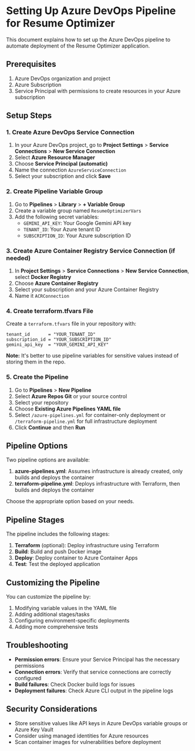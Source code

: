 # Setting Up Azure DevOps Pipeline for Resume Optimizer

This document explains how to set up the Azure DevOps pipeline to automate deployment of the Resume Optimizer application.

## Prerequisites

1. Azure DevOps organization and project
2. Azure Subscription
3. Service Principal with permissions to create resources in your Azure subscription

## Setup Steps

### 1. Create Azure DevOps Service Connection

1. In your Azure DevOps project, go to **Project Settings** > **Service Connections** > **New Service Connection**
2. Select **Azure Resource Manager**
3. Choose **Service Principal (automatic)** 
4. Name the connection `AzureServiceConnection`
5. Select your subscription and click **Save**

### 2. Create Pipeline Variable Group

1. Go to **Pipelines** > **Library** > **+ Variable Group**
2. Create a variable group named `ResumeOptimizerVars`
3. Add the following secret variables:
   - `GEMINI_API_KEY`: Your Google Gemini API key 
   - `TENANT_ID`: Your Azure tenant ID
   - `SUBSCRIPTION_ID`: Your Azure subscription ID

### 3. Create Azure Container Registry Service Connection (if needed)

1. In **Project Settings** > **Service Connections** > **New Service Connection**, select **Docker Registry**
2. Choose **Azure Container Registry**
3. Select your subscription and your Azure Container Registry
4. Name it `ACRConnection`

### 4. Create terraform.tfvars File

Create a `terraform.tfvars` file in your repository with:

```hcl
tenant_id       = "YOUR_TENANT_ID"
subscription_id = "YOUR_SUBSCRIPTION_ID"
gemini_api_key  = "YOUR_GEMINI_API_KEY"
```

**Note:** It's better to use pipeline variables for sensitive values instead of storing them in the repo.

### 5. Create the Pipeline

1. Go to **Pipelines** > **New Pipeline**
2. Select **Azure Repos Git** or your source control
3. Select your repository
4. Choose **Existing Azure Pipelines YAML file**
5. Select `/azure-pipelines.yml` for container-only deployment or `/terraform-pipeline.yml` for full infrastructure deployment
6. Click **Continue** and then **Run**

## Pipeline Options

Two pipeline options are available:

1. **azure-pipelines.yml**: Assumes infrastructure is already created, only builds and deploys the container
2. **terraform-pipeline.yml**: Deploys infrastructure with Terraform, then builds and deploys the container

Choose the appropriate option based on your needs.

## Pipeline Stages

The pipeline includes the following stages:

1. **Terraform** (optional): Deploy infrastructure using Terraform
2. **Build**: Build and push Docker image
3. **Deploy**: Deploy container to Azure Container Apps
4. **Test**: Test the deployed application

## Customizing the Pipeline

You can customize the pipeline by:

1. Modifying variable values in the YAML file
2. Adding additional stages/tasks
3. Configuring environment-specific deployments
4. Adding more comprehensive tests

## Troubleshooting

- **Permission errors**: Ensure your Service Principal has the necessary permissions
- **Connection errors**: Verify that service connections are correctly configured
- **Build failures**: Check Docker build logs for issues
- **Deployment failures**: Check Azure CLI output in the pipeline logs

## Security Considerations

- Store sensitive values like API keys in Azure DevOps variable groups or Azure Key Vault
- Consider using managed identities for Azure resources
- Scan container images for vulnerabilities before deployment 